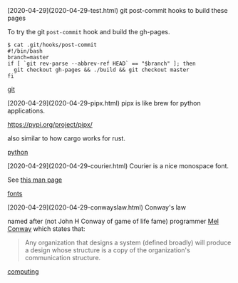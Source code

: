 <div class="post">[<date>2020-04-29</date>](2020-04-29-test.html) git post-commit hooks to build these pages

To try the git `post-commit` hook and build the gh-pages.

```
$ cat .git/hooks/post-commit
#!/bin/bash
branch=master
if [ `git rev-parse --abbrev-ref HEAD` == "$branch" ]; then
  git checkout gh-pages && ./build && git checkout master
fi
```

<a href="tags.html#git" class="tag">git</a> 
</div>
<div class="post">[<date>2020-04-29</date>](2020-04-29-pipx.html) pipx is like brew for python applications.

https://pypi.org/project/pipx/

also similar to how cargo works for rust.

<a href="tags.html#python" class="tag">python</a> 

</div>
<div class="post">[<date>2020-04-29</date>](2020-04-29-courier.html) Courier is a nice monospace font.

See [this man page](https://sveinbjorn.org/files/manpages/platypus.man.html)

<a href="tags.html#fonts" class="tag">fonts</a> 
</div>
<div class="post">[<date>2020-04-29</date>](2020-04-29-conwayslaw.html) Conway's law

named after (not John H Conway of game of life fame) programmer [Mel Conway](http://www.melconway.com/Home/Conways_Law.html) which states that:

> Any organization that designs a system (defined broadly) will produce a design whose structure is a copy of the organization's communication structure.

<a href="tags.html#computing" class="tag">computing</a> 
</div>
